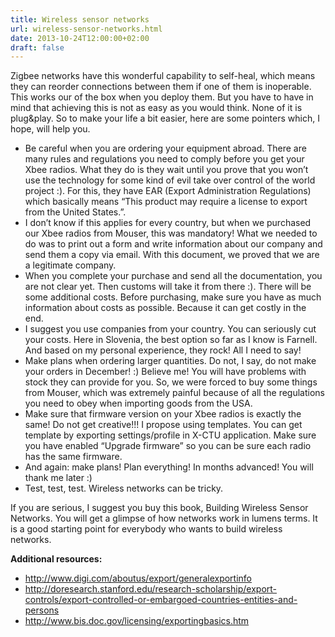 ```yaml
---
title: Wireless sensor networks
url: wireless-sensor-networks.html
date: 2013-10-24T12:00:00+02:00
draft: false
---
```


Zigbee networks have this wonderful capability to self-heal, which means they 
can reorder connections between them if one of them is inoperable. This works 
our of the box when you deploy them. But you have to have in mind that 
achieving this is not as easy as you would think. None of it is plug&play. 
So to make your life a bit easier, here are some pointers which, I hope, 
will help you.

- Be careful when you are ordering your equipment abroad. There are many rules 
  and regulations you need to comply before you get your Xbee radios. What they 
  do is they wait until you prove that you won’t use the technology for some 
  kind of evil take over control of the world project :). For this, they have 
  EAR (Export Administration Regulations) which basically means “This product
  may require a license to export from the United States.”.
- I don’t know if this applies for every country, but when we purchased our
  Xbee radios from Mouser, this was mandatory! What we needed to do was to 
  print out a form and write information about our company and send them a 
  copy via email. With this document, we proved that we are a legitimate 
  company.
- When you complete your purchase and send all the documentation, you are not 
  clear yet. Then customs will take it from there :). There will be some 
  additional costs. Before purchasing, make sure you have as much information 
  about costs as possible. Because it can get costly in the end.
- I suggest you use companies from your country. You can seriously cut your 
  costs. Here in Slovenia, the best option so far as I know is Farnell. And 
  based on my personal experience, they rock! All I need to say!
- Make plans when ordering larger quantities. Do not, I say, do not make your 
  orders in December! :) Believe me! You will have problems with stock they 
  can provide for you. So, we were forced to buy some things from Mouser, 
  which was extremely painful because of all the regulations you need to obey 
  when importing goods from the USA.
- Make sure that firmware version on your Xbee radios is exactly the same! Do 
  not get creative!!! I propose using templates. You can get template by 
  exporting settings/profile in X-CTU application. Make sure you have enabled 
  “Upgrade firmware” so you can be sure each radio has the same firmware.
- And again: make plans! Plan everything! In months advanced! You will thank 
  me later :)
- Test, test, test. Wireless networks can be tricky.

If you are serious, I suggest you buy this book, Building Wireless Sensor 
Networks. You will get a glimpse of how networks work in lumens terms. It is 
a good starting point for everybody who wants to build wireless networks.

**Additional resources:**

- http://www.digi.com/aboutus/export/generalexportinfo
- http://doresearch.stanford.edu/research-scholarship/export-controls/export-controlled-or-embargoed-countries-entities-and-persons
- http://www.bis.doc.gov/licensing/exportingbasics.htm

